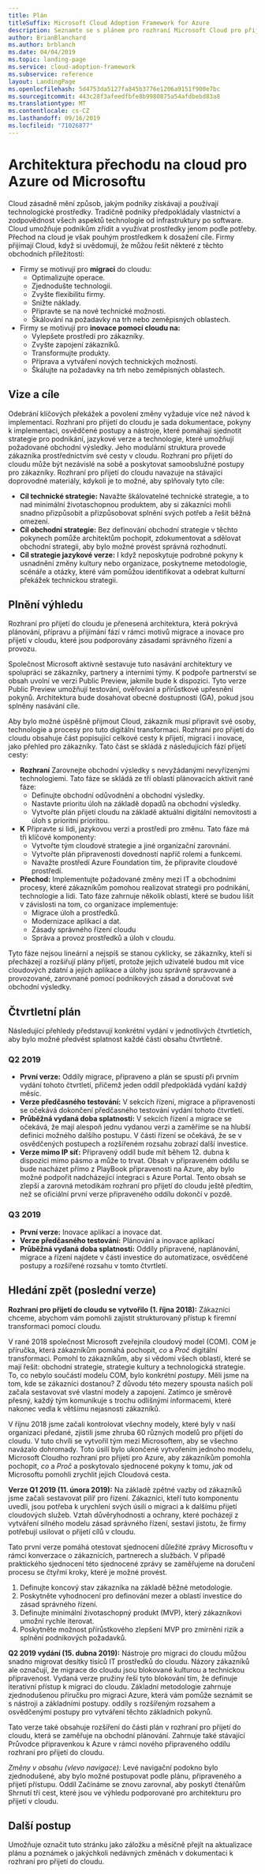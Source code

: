 ```yaml
---
title: Plán
titleSuffix: Microsoft Cloud Adoption Framework for Azure
description: Seznamte se s plánem pro rozhraní Microsoft Cloud pro přijetí pro Azure.
author: BrianBlanchard
ms.author: brblanch
ms.date: 04/04/2019
ms.topic: landing-page
ms.service: cloud-adoption-framework
ms.subservice: reference
layout: LandingPage
ms.openlocfilehash: 5d4753da5127fa845b3776e1206a9151f900e7bc
ms.sourcegitcommit: 443c28f3afeedfbfe8b9980875a54afdbebd83a8
ms.translationtype: MT
ms.contentlocale: cs-CZ
ms.lasthandoff: 09/16/2019
ms.locfileid: "71026877"
---
```

# <a name="microsoft-cloud-adoption-framework-for-azure"></a>Architektura přechodu na cloud pro Azure od Microsoftu

Cloud zásadně mění způsob, jakým podniky získávají a používají technologické prostředky. Tradičně podniky předpokládaly vlastnictví a zodpovědnost všech aspektů technologie od infrastruktury po software. Cloud umožňuje podnikům zřídit a využívat prostředky jenom podle potřeby. Přechod na cloud je však pouhým prostředkem k dosažení cíle. Firmy přijímají Cloud, když si uvědomují, že můžou řešit některé z těchto obchodních příležitostí:

- Firmy se motivují pro **migraci** do cloudu:
  - Optimalizujte operace.
  - Zjednodušte technologii.
  - Zvyšte flexibilitu firmy.
  - Snižte náklady.
  - Připravte se na nové technické možnosti.
  - Škálování na požadavky na trh nebo zeměpisných oblastech.
- Firmy se motivují pro **inovace pomocí cloudu na:**
  - Vylepšete prostředí pro zákazníky.
  - Zvyšte zapojení zákazníků.
  - Transformujte produkty.
  - Příprava a vytváření nových technických možností.
  - Škálujte na požadavky na trh nebo zeměpisných oblastech.

## <a name="vision-and-objectives"></a>Vize a cíle

Odebrání klíčových překážek a povolení změny vyžaduje více než návod k implementaci. Rozhraní pro přijetí do cloudu je sada dokumentace, pokyny k implementaci, osvědčené postupy a nástroje, které pomáhají sjednotit strategie pro podnikání, jazykové verze a technologie, které umožňují požadované obchodní výsledky. Jeho modulární struktura provede zákazníka prostřednictvím své cesty v cloudu. Rozhraní pro přijetí do cloudu může být nezávislé na sobě a poskytovat samoobslužné postupy pro zákazníky. Rozhraní pro přijetí do cloudu navazuje na stávající doprovodné materiály, kdykoli je to možné, aby splňovaly tyto cíle:

- **Cíl technické strategie:** Navažte škálovatelné technické strategie, a to nad minimální životaschopnou produktem, aby si zákazníci mohli snadno přizpůsobit a přizpůsobovat splnění svých potřeb a řešit běžná omezení.
- **Cíl obchodní strategie:** Bez definování obchodní strategie v těchto pokynech pomůže architektům pochopit, zdokumentovat a sdělovat obchodní strategii, aby bylo možné provést správná rozhodnutí.
- **Cíl strategie jazykové verze:** I když neposkytuje podrobné pokyny k usnadnění změny kultury nebo organizace, poskytneme metodologie, scénáře a otázky, které vám pomůžou identifikovat a odebrat kulturní překážek technickou strategii.

## <a name="fulfilling-the-vision"></a>Plnění výhledu

Rozhraní pro přijetí do cloudu je přenesená architektura, která pokrývá plánování, přípravu a přijímání fází v rámci motivů migrace a inovace pro přijetí v cloudu, které jsou podporovány zásadami správného řízení a provozu.

Společnost Microsoft aktivně sestavuje tuto nasávání architektury ve spolupráci se zákazníky, partnery a interními týmy. K podpoře partnerství se obsah uvolní ve verzi Public Preview, jakmile bude k dispozici. Tyto verze Public Preview umožňují testování, ověřování a přírůstkové upřesnění pokynů. Architektura bude dosahovat obecné dostupnosti (GA), pokud jsou splněny nasávání cíle.

Aby bylo možné úspěšně přijmout Cloud, zákazník musí připravit své osoby, technologie a procesy pro tuto digitální transformaci. Rozhraní pro přijetí do cloudu obsahuje část popisující celkové cesty k přijetí, migraci i inovace, jako přehled pro zákazníky. Tato část se skládá z následujících fází přijetí cesty:

- **Rozhraní** Zarovnejte obchodní výsledky s nevyžádanými nevyřízenými technologiemi. Tato fáze se skládá ze tří oblastí plánovacích aktivit rané fáze:
  - Definujte obchodní odůvodnění a obchodní výsledky.
  - Nastavte prioritu úloh na základě dopadů na obchodní výsledky.
  - Vytvořte plán přijetí cloudu na základě aktuální digitální nemovitosti a úloh s prioritní prioritou.
- **K** Připravte si lidi, jazykovou verzi a prostředí pro změnu. Tato fáze má tři klíčové komponenty:
  - Vytvořte tým cloudové strategie a jiné organizační zarovnání.
  - Vytvořte plán připravenosti dovedností napříč rolemi a funkcemi.
  - Navažte prostředí Azure Foundation tím, že připravíte cloudové prostředí.
- **Přechod:** Implementujte požadované změny mezi IT a obchodními procesy, které zákazníkům pomohou realizovat strategii pro podnikání, technologie a lidi. Tato fáze zahrnuje několik oblastí, které se budou lišit v závislosti na tom, co organizace implementuje:
  - Migrace úloh a prostředků.
  - Modernizace aplikací a dat.
  - Zásady správného řízení cloudu
  - Správa a provoz prostředků a úloh v cloudu.

Tyto fáze nejsou lineární a nejspíš se stanou cyklicky, se zákazníky, kteří si přecházejí a rozšiřují plány přijetí, protože jejich uživatelé budou mít více cloudových zdatní a jejich aplikace a úlohy jsou správně spravované a provozované, zarovnané pomocí podnikových zásad a doručovat své obchodní výsledky.

## <a name="quarterly-roadmap"></a>Čtvrtletní plán

Následující přehledy představují konkrétní vydání v jednotlivých čtvrtletích, aby bylo možné předvést splatnost každé části obsahu čtvrtletně.

### <a name="q2-2019"></a>Q2 2019

- **První verze:** Oddíly migrace, připraveno a plán se spustí při prvním vydání tohoto čtvrtletí, přičemž jeden oddíl předpokládá vydání každý měsíc.
- **Verze předčasného testování:** V sekcích řízení, migrace a připravenosti se očekává dokončení předčasného testování vydání tohoto čtvrtletí.
- **Průběžná vydaná doba splatnosti:** V sekcích řízení a migrace se očekává, že mají alespoň jednu vydanou verzi a zaměříme se na hlubší definici možného dalšího postupu. V části řízení se očekává, že se v osvědčených postupech a rozšířeném rozsahu zobrazí další investice.
- **Verze mimo IP síť:** Připravený oddíl bude mít během 12. dubna k dispozici mimo pásmo a může to trvat. Obsah v připraveném oddílu se bude nacházet přímo z PlayBook připravenosti na Azure, aby bylo možné podpořit nadcházející integraci s Azure Portal. Tento obsah se zlepší a zarovná metodikám rozhraní pro přijetí do cloudu ještě předtím, než se oficiální první verze připraveného oddílu dokončí v pozdě.

### <a name="q3-2019"></a>Q3 2019

- **První verze:** Inovace aplikací a inovace dat.
- **Verze předčasného testování:** Plánování a inovace aplikací
- **Průběžná vydaná doba splatnosti:** Oddíly připravené, naplánování, migrace a řízení najdete v části investice do automatizace, osvědčené postupy a rozšířené rozsahu v tomto čtvrtletí.

## <a name="looking-back-recent-releases"></a>Hledání zpět (poslední verze)

**Rozhraní pro přijetí do cloudu se vytvořilo (1. října 2018):** Zákazníci chceme, abychom vám pomohli zajistit strukturovaný přístup k firemní transformaci pomocí cloudu.

V rané 2018 společnost Microsoft zveřejnila cloudový model (COM). COM je příručka, která zákazníkům pomáhá pochopit, _co_ a _Proč_ digitální transformaci. Pomohl to zákazníkům, aby si vědomi všech oblastí, které se mají řešit: obchodní strategie, strategie kultury a technologická strategie. To, co nebylo součástí modelu COM, bylo konkrétní _postupy_. Měli jsme na tom, kde se zákazníci dostanou? Z důvodu této mezery spousta našich polí začala sestavovat své vlastní modely a zapojení. Zatímco je směrově přesný, každý tým komunikuje s trochu odlišnými informacemi, které nakonec vedla k většímu nejasnosti zákazníků.

V říjnu 2018 jsme začali kontrolovat všechny modely, které byly v naší organizaci předané, zjistili jsme zhruba 60 různých modelů pro přijetí do cloudu. V tuto chvíli se vytvořil tým mezi Microsoftem, aby se všechno navázalo dohromady. Toto úsilí bylo ukončené vytvořením jednoho modelu, Microsoft Cloudho rozhraní pro přijetí pro Azure, aby zákazníkům pomohla pochopit, _co_ a _Proč_ a poskytovalo sjednocené pokyny k tomu, _jak_ od Microsoftu pomohli zrychlit jejich Cloudová cesta.

**Verze Q1 2019 (11. února 2019):** Na základě zpětné vazby od zákazníků jsme začali sestavovat pilíř pro řízení. Zákazníci, kteří tuto komponentu uvedli, jsou potřeba k urychlení svých úsilí o migraci a k dalšímu přijetí cloudových služeb. Vztah důvěryhodnosti a ochrany, které pocházejí z vytváření silného modelu zásad správného řízení, sestaví jistotu, že firmy potřebují usilovat o přijetí cílů v cloudu.

Tato první verze pomáhá otestovat sjednocení důležité zprávy Microsoftu v rámci konverzace o zákaznících, partnerech a službách. V případě praktického sjednocení této sjednocené zprávy se zaměřujeme na doručení procesu se čtyřmi kroky, které je možné provést.

1. Definujte koncový stav zákazníka na základě běžné metodologie.
2. Poskytněte vyhodnocení pro definování mezer a oblastí investice do zásad správného řízení.
3. Definujte minimální životaschopný produkt (MVP), který zákazníkovi umožní rychle iterovat.
4. Poskytněte možnost přírůstkového zlepšení MVP pro zmírnění rizik a splnění podnikových požadavků.

**Q2 2019 vydání (15. dubna 2019):** Nástroje pro migraci do cloudu můžou snadno migrovat desítky tisíců IT prostředků do cloudu. Názory zákazníků ale označují, že migrace do cloudu jsou blokované kulturou a technickou připravenost. Vydaná verze pružiny řeší tyto blokování tím, že definuje iterativní přístup k migraci do cloudu. Základní metodologie zahrnuje zjednodušenou příručku pro migraci Azure, která vám pomůže seznámit se s nástroji a základními postupy. oddíly s rozšířeným rozsahem a osvědčenými postupy pro vytváření těchto základních pokynů.

Tato verze také obsahuje rozšíření do části plán v rozhraní pro přijetí do cloudu, která se zaměřuje na obchodní plánování. Zahrnuje také stávající Průvodce připravenkou k Azure v rámci nového připraveného oddílu rozhraní pro přijetí do cloudu.

_Změny v obsahu (vlevo navigace):_ Levé navigační podokno bylo zjednodušené, aby bylo možné postupovat podle plánu, připraveného a přijetí přístupu. Oddíl Začínáme se znovu zarovnal, aby poskytl čtenářům Shrnutí tří cest, které jsou ve výhledu podporované pro architekturu pro přijetí v cloudu.

## <a name="next-steps"></a>Další postup

Umožňuje označit tuto stránku jako záložku a měsíčně přejít na aktualizace plánu a poznámek o jakýchkoli nedávných změnách v dokumentaci k rozhraní pro přijetí do cloudu.
